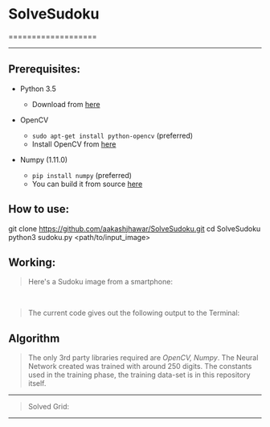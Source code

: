 # SolveSudoku
===================



----------
 
Prerequisites:
-------------

- Python 3.5
    - Download from [here](https://www.python.org/downloads/)

- OpenCV
    - `sudo apt-get install python-opencv` (preferred)
    - Install OpenCV from [here](http://opencv.org/downloads.html) 

- Numpy (1.11.0)
    - `pip install numpy` (preferred)
    - You can build it from source [here](https://github.com/numpy/numpy)

How to use: 
----------
git clone https://github.com/aakashjhawar/SolveSudoku.git
cd SolveSudoku
python3 sudoku.py <path/to/input_image>


Working:
-------
> Here's a Sudoku image from a smartphone:

</br>

> The current code gives out the following output to the Terminal:


Algorithm
-------------

> The only 3rd party libraries required are  *OpenCV, Numpy*. The Neural Network created was trained with around 250 digits. The constants used in the training phase, the training data-set is in this repository itself. 

-------


> Solved Grid:

----------


